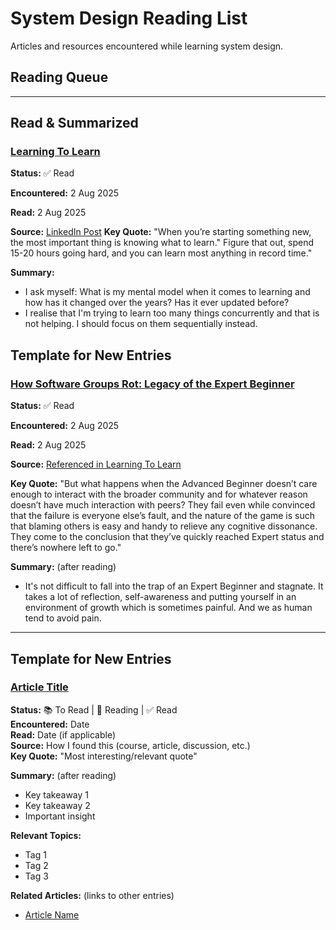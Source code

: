 # System Design Reading List

Articles and resources encountered while learning system design.

## Reading Queue

---

## Read & Summarized

### [Learning To Learn](https://kevin.the.li/posts/learning-to-learn)

**Status:** ✅ Read

**Encountered:** 2 Aug 2025

**Read:** 2 Aug 2025

**Source:** [LinkedIn Post](https://www.linkedin.com/posts/jklmli_learning-to-learn-kl-activity-7254287036642123776-XY5g)
**Key Quote:** "When you’re starting something new, the most important thing is knowing what to learn." Figure that out, spend 15-20 hours going hard, and you can learn most anything in record time."

**Summary:**

- I ask myself: What is my mental model when it comes to learning and how has it changed over the years? Has it ever updated before?
- I realise that I'm trying to learn too many things concurrently and that is not helping. I should focus on them sequentially instead.

## Template for New Entries

### [How Software Groups Rot: Legacy of the Expert Beginner](https://daedtech.com/how-software-groups-rot-legacy-of-the-expert-beginner/)

**Status:** ✅ Read

**Encountered:** 2 Aug 2025

**Read:** 2 Aug 2025

**Source:** [Referenced in Learning To Learn](https://kevin.the.li/posts/learning-to-learn)

**Key Quote:** "But what happens when the Advanced Beginner doesn’t care enough to interact with the broader community and for whatever reason doesn’t have much interaction with peers? They fail even while convinced that the failure is everyone else’s fault, and the nature of the game is such that blaming others is easy and handy to relieve any cognitive dissonance. They come to the conclusion that they’ve quickly reached Expert status and there’s nowhere left to go."

**Summary:** (after reading)

- It's not difficult to fall into the trap of an Expert Beginner and stagnate. It takes a lot of reflection, self-awareness and putting yourself in an environment of growth which is sometimes painful. And we as human tend to avoid pain.

---

## Template for New Entries

### [Article Title](URL)

**Status:** 📚 To Read | 📖 Reading | ✅ Read  
**Encountered:** Date  
**Read:** Date (if applicable)  
**Source:** How I found this (course, article, discussion, etc.)  
**Key Quote:** "Most interesting/relevant quote"

**Summary:** (after reading)

- Key takeaway 1
- Key takeaway 2
- Important insight

**Relevant Topics:**

- Tag 1
- Tag 2
- Tag 3

**Related Articles:** (links to other entries)

- [Article Name](#article-name)
